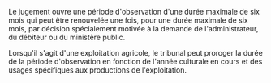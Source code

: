 Le jugement ouvre une période d'observation d'une durée maximale de six mois qui peut être renouvelée une fois, pour une durée maximale de six mois, par décision spécialement motivée à la demande de l'administrateur, du débiteur ou du ministère public.

Lorsqu'il s'agit d'une exploitation agricole, le tribunal peut proroger la durée de la période d'observation en fonction de l'année culturale en cours et des usages spécifiques aux productions de l'exploitation.
